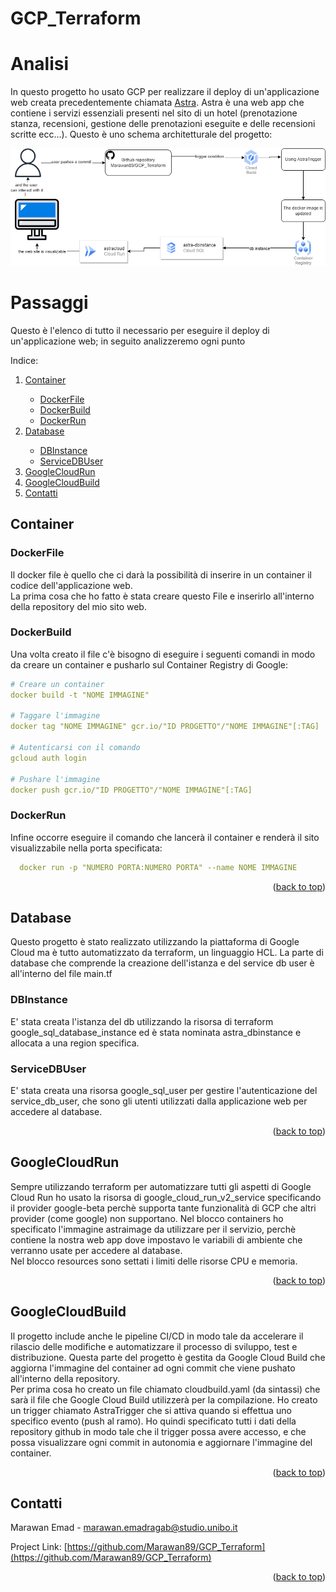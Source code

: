 # GCP_Terraform

# Analisi 

In questo progetto ho usato GCP per realizzare il deploy di un'applicazione web creata precedentemente chiamata <a href="https://github.com/Marawan89/Astra">Astra</a>. 
Astra è una web app che contiene i servizi essenziali presenti nel sito di un hotel (prenotazione stanza, recensioni, gestione delle prenotazioni eseguite e delle recensioni scritte ecc...).
Questo è uno schema architetturale del progetto:

<div align="center">
  <a href="https://github.com/Marawan89/GCP_Terraform">
    <img src="Schema.drawio.png">
  </a>
</div>

# Passaggi
Questo è l'elenco di tutto il necessario per eseguire il deploy di un'applicazione web; in seguito analizzeremo ogni punto
<summary>Indice:</summary>
<ol>
  <li><a href="#Container">Container</a></li>
    <ul>
      <li><a href="#DockerFile">DockerFile</a></li>
      <li><a href="#DockerBuild">DockerBuild</a></li>
      <li><a href="#DockerRun">DockerRun</a></li>
    </ul>
  <li><a href="#Database">Database</a></li>
    <ul>
      <li><a href="#DBInstance">DBInstance</a></li>
      <li><a href="#ServiceDBUser">ServiceDBUser</a></li>
    </ul>
  <li><a href="#GoogleCloudRun">GoogleCloudRun</a></li>
  <li><a href="#GoogleCloudBuild">GoogleCloudBuild</a></li>
  <li><a href="#Contatti">Contatti</a></li>
</ol>


## Container

### DockerFile
Il docker file è quello che ci darà la possibilità di inserire in un container il codice dell'applicazione web.\
La prima cosa che ho fatto è stata creare questo File e inserirlo all'interno della repository del mio sito web.

### DockerBuild
Una volta creato il file c'è bisogno di eseguire i seguenti comandi in modo da creare un container e pusharlo sul Container Registry di Google:
   ```yml
   # Creare un container
   docker build -t "NOME IMMAGINE"
   
   # Taggare l'immagine 
   docker tag "NOME IMMAGINE" gcr.io/"ID PROGETTO"/"NOME IMMAGINE"[:TAG]

   # Autenticarsi con il comando
   gcloud auth login

   # Pushare l'immagine
   docker push gcr.io/"ID PROGETTO"/"NOME IMMAGINE"[:TAG]
   ```

### DockerRun
Infine occorre eseguire il comando che lancerà il container e renderà il sito visualizzabile nella porta specificata:
```yml
  docker run -p "NUMERO PORTA:NUMERO PORTA" --name NOME IMMAGINE

```
<p align="right">(<a href="#readme-top">back to top</a>)</p>



## Database
Questo progetto è stato realizzato utilizzando la piattaforma di Google Cloud ma è tutto automatizzato da terraform, un linguaggio HCL. La parte di database che comprende la creazione dell'istanza e del service db user è all'interno del file main.tf

### DBInstance
E' stata creata l'istanza del db utilizzando la risorsa di terraform google_sql_database_instance ed è stata nominata astra_dbinstance e allocata a una region specifica.

### ServiceDBUser
E' stata creata una risorsa google_sql_user per gestire l'autenticazione del service_db_user, che sono gli utenti utilizzati dalla applicazione web per accedere al database.

<p align="right">(<a href="#readme-top">back to top</a>)</p>

## GoogleCloudRun

Sempre utilizzando terraform per automatizzare tutti gli aspetti di Google Cloud Run ho usato la risorsa di google_cloud_run_v2_service specificando il provider google-beta perchè supporta tante funzionalità di GCP che altri provider (come google) non supportano.
Nel blocco containers ho specificato l'immagine astraimage da utilizzare per il servizio, perchè contiene la nostra web app dove impostavo le variabili di ambiente che verranno usate per accedere al database.\
Nel blocco resources sono settati i limiti delle risorse CPU e memoria. 
<p align="right">(<a href="#readme-top">back to top</a>)</p>

## GoogleCloudBuild

Il progetto include anche le pipeline CI/CD in modo tale da accelerare il rilascio delle modifiche e automatizzare il processo di sviluppo, test e distribuzione.
Questa parte del progetto è gestita da Google Cloud Build che aggiorna l'immagine del container ad ogni commit che viene pushato all'interno della repository.\
Per prima cosa ho creato un file chiamato cloudbuild.yaml (da sintassi) che sarà il file che Google Cloud Build utilizzerà per la compilazione. 
Ho creato un trigger chiamato AstraTrigger che si attiva quando si effettua uno specifico evento (push al ramo). Ho quindi specificato tutti i dati della repository github in modo tale che il trigger possa avere accesso, e che possa visualizzare ogni commit in autonomia e aggiornare l'immagine del container.

<p align="right">(<a href="#readme-top">back to top</a>)</p>

## Contatti

Marawan Emad - marawan.emadragab@studio.unibo.it <br />


Project Link: [https://github.com/Marawan89/GCP_Terraform](https://github.com/Marawan89/GCP_Terraform)

<p align="right">(<a href="#readme-top">back to top</a>)</p>
